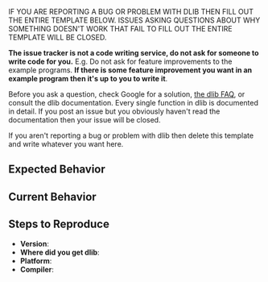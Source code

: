 
IF YOU ARE REPORTING A BUG OR PROBLEM WITH DLIB THEN FILL OUT THE ENTIRE TEMPLATE BELOW.  ISSUES ASKING QUESTIONS ABOUT WHY SOMETHING DOESN'T WORK THAT FAIL TO FILL OUT THE ENTIRE TEMPLATE WILL BE CLOSED.


**The issue tracker is not a code writing service, do not ask for someone to write code for you.**  E.g. Do not ask for feature improvements to the example programs. **If there is some feature improvement you want in an example program then it's up to you to write it**.  

Before you ask a question, check Google for a solution, [the dlib FAQ](http://dlib.net/faq.html), or consult the dlib documentation.  Every single function in dlib is documented in detail.  If you post an issue but you obviously haven't read the documentation then your issue will be closed.  

If you aren't reporting a bug or problem with dlib then delete this template and write whatever you want here.
 

<!-- ================================================================== -->
<!-- ==================  BUG/PROBLEM REPORT TEMPLATE ================== -->
<!-- ================================================================== -->


<!-- Delete the above instructions and then provide a general summary of the issue in the Title above.  Then fill out the template below.  FAILURE TO FILL OUT EVERY PART WILL RESULT IN YOUR ISSUE BEING CLOSED -->

## Expected Behavior
<!--- Tell us what should happen.  What were you doing?  What part of dlib are you using?  What do you think should happen? -->

## Current Behavior
<!--- Tell us what happens instead of the expected behavior.  If you get an error, include the entire error message in the bug report.  DO NOT POST SCREEN SHOTS.  Paste in the text instead.   If the issue is some kind of build problem, include the entire CMake output along with the error message. -->

## Steps to Reproduce
<!--- Provide an unambiguous set of steps to reproduce this problem. Include code to reproduce, if relevant -->



* **Version**: <!-- What version of dlib? -->
* **Where did you get dlib**: <!-- Did you get it from an official source like dlib.net, this github repo, or somewhere else? -->
* **Platform**: <!-- include something like `lsb_release -a` output, or if Windows, version and 32-bit or
  64-bit -->
* **Compiler**: <!-- What compiler are you using?  What version of that compiler? -->
